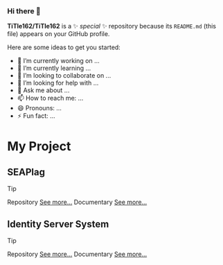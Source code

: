 ### Hi there 👋


**TiTle162/TiTle162** is a ✨ _special_ ✨ repository because its `README.md` (this file) appears on your GitHub profile.

Here are some ideas to get you started:

- 🔭 I’m currently working on ...
- 🌱 I’m currently learning ...
- 👯 I’m looking to collaborate on ...
- 🤔 I’m looking for help with ...
- 💬 Ask me about ...
- 📫 How to reach me: ...
- 😄 Pronouns: ...
- ⚡ Fun fact: ...

# My Project
## SEAPlag
> [!TIP]
> Repository [See more...](https://github.com/TiTle162/SEAPlag)
> Documentary [See more...](https://github.com/TiTle162/Identity-Server-System-Documentary)

## Identity Server System
> [!TIP]
> Repository [See more...](https://github.com/TiTle162/Identity-Server-System)
> Documentary [See more...](https://github.com/TiTle162/Identity-Server-System-Documentary)

